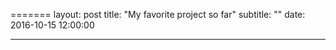 
=======
layout: post
title: "My favorite project so far"
subtitle: ""
date: 2016-10-15 12:00:00

---------